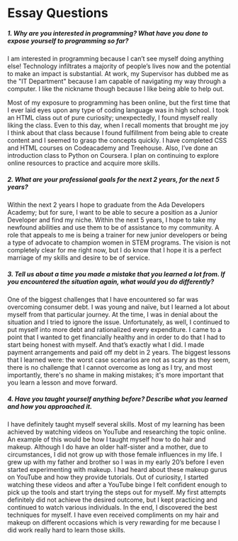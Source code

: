 # Essay Questions

##### 1.	Why are you interested in programming? What have you done to expose yourself to programming so far? 

I am interested in programming because I can’t see myself doing anything else! Technology infiltrates a majority of people’s lives now and the potential to make an impact is substantial. At work, my Supervisor has dubbed me as the "IT Department" because I am capable of navigating my way through a computer. I like the nickname though because I like being able to help out.  

Most of my exposure to programming has been online, but the first time that I ever laid eyes upon any type of coding language was in high school. I took an HTML class out of pure curiosity; unexpectedly, I found myself really liking the class. Even to this day, when I recall moments that brought me joy I think about that class because I found fulfillment from being able to create content and I seemed to grasp the concepts quickly. I have completed CSS and HTML courses on Codeacademy and Treehouse. Also, I’ve done an introduction class to Python on Coursera. I plan on continuing to explore online resources to practice and acquire more skills.

##### 2.	What are your professional goals for the next 2 years, for the next 5 years?

Within the next 2 years I hope to graduate from the Ada Developers Academy; but for sure, I want to be able to secure a position as a Junior Developer and find my niche. Within the next 5 years, I hope to take my newfound abilities and use them to be of assistance to my community. A role that appeals to me is being a trainer for new junior developers or being a type of advocate to champion women in STEM programs. The vision is not completely clear for me right now, but I do know that I hope it is a perfect marriage of my skills and desire to be of service.
    
##### 3.	Tell us about a time you made a mistake that you learned a lot from. If you encountered the situation again, what would you do differently?
	
One of the biggest challenges that I have encountered so far was overcoming consumer debt. I was young and naïve, but I learned a lot about myself from that particular journey. At the time, I was in denial about the situation and I tried to ignore the issue. Unfortunately, as well, I continued to put myself into more debt and rationalized every expenditure. I came to a point that I wanted to get financially healthy and in order to do that I had to start being honest with myself. And that’s exactly what I did. I made payment arrangements and paid off my debt in 2 years. The biggest lessons that I learned were: the worst case scenarios are not as scary as they seem, there is no challenge that I cannot overcome as long as I try, and most importantly, there's no shame in making mistakes; it's more important that you learn a lesson and move forward.

##### 4.	Have you taught yourself anything before? Describe what you learned and how you approached it.

I have definitely taught myself several skills. Most of my learning has been achieved by watching videos on YouTube and researching the topic online. An example of this would be how I taught myself how to do hair and makeup. Although I do have an older half-sister and a mother, due to circumstances, I did not grow up with those female influences in my life. I grew up with my father and brother so I was in my early 20’s before I even started experimenting with makeup. I had heard about these makeup gurus on YouTube and how they provide tutorials. Out of curiosity, I started watching these videos and after a YouTube binge I felt confident enough to pick up the tools and start trying the steps out for myself. My first attempts definitely did not achieve the desired outcome, but I kept practicing and continued to watch various individuals. In the end, I discovered the best techniques for myself. I have even received compliments on my hair and makeup on different occasions which is very rewarding for me because I did work really hard to learn those skills.

